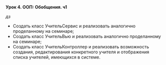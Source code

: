 **Урок 4. ООП: Обобщения. ч1**

*дз*

* Создать класс УчительСервис и реализовать аналогично проделанному на семинаре;
* Создать класс УчительВью и реализовать аналогично проделанному на семинаре;
* Создать класс УчительКонтроллер и реализовать возможность создания, редактирования конкретного учителя и отображения списка учителей, имеющихся в системе.

